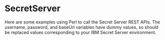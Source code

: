 # SecretServer
Here are some examples using Perl to call the Secret Server REST APIs.
The username, password, and baseUrl variables have dummy values, so should be replaced values corresponding to your IBM Secret Server environment.
